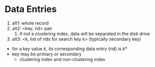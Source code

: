 # Data Entries
1. alt1: whole record
2. alt2: <key, rid> pair
	1. if not a clustering index, data will be separated in the disk drive
3. alt3: <k, list of rids for search key k> (typically secondary key)
- for a key value $k$, its corresponding data entry (rid) is $k*$
- key may be primary or secondary
	- clustering index and non-clustering index